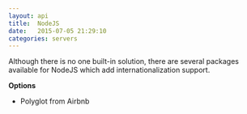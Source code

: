 ```yaml
---
layout: api
title:  NodeJS
date:   2015-07-05 21:29:10
categories: servers
---
```


Although there is no one built-in solution, there are several packages available for NodeJS which add internationalization support.

**Options**

* Polyglot from Airbnb
